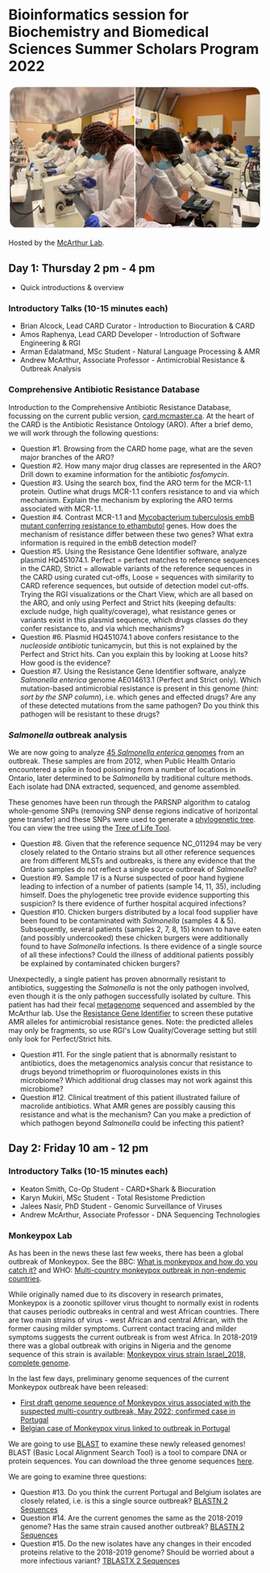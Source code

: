 # Bioinformatics session for Biochemistry and Biomedical Sciences Summer Scholars Program 2022 

![Scholars](/img/scholars.jpg)

Hosted by the [McArthur Lab](http://mcarthurbioinformatics.ca).

## Day 1: Thursday 2 pm - 4 pm

* Quick introductions & overview

### Introductory Talks (10-15 minutes each)

* Brian Alcock, Lead CARD Curator - Introduction to Biocuration & CARD
* Amos Raphenya, Lead CARD Developer - Introduction of Software Engineering & RGI
* Arman Edalatmand, MSc Student - Natural Language Processing & AMR
* Andrew McArthur, Associate Professor - Antimicrobial Resistance & Outbreak Analysis

### Comprehensive Antibiotic Resistance Database

Introduction to the Comprehensive Antibiotic Resistance Database, focussing on the current public version, [card.mcmaster.ca](http://card.mcmaster.ca). At the heart of the CARD is the Antibiotic Resistance Ontology (ARO). After a brief demo, we will work through the following questions:

* Question #1. Browsing from the CARD home page, what are the seven major branches of the ARO?
* Question #2. How many major drug classes are represented in the ARO? Drill down to examine information for the antibiotic *fosfomycin*.
* Question #3. Using the search box, find the ARO term for the MCR-1.1 protein. Outline what drugs MCR-1.1 confers resistance to and via which mechanism. Explain the mechanism by exploring the ARO terms associated with MCR-1.1.
* Question #4. Contrast MCR-1.1 and [Mycobacterium tuberculosis embB mutant conferring resistance to ethambutol](https://card.mcmaster.ca/ontology/39910) genes. How does the mechanism of resistance differ between these two genes? What extra information is required in the embB detection model?
* Question #5. Using the Resistance Gene Identifier software, analyze plasmid HQ451074.1. Perfect = perfect matches to reference sequences in the CARD, Strict = allowable variants of the reference sequences in the CARD using curated cut-offs, Loose = sequences with similarity to CARD reference sequences, but outside of detection model cut-offs. Trying the RGI visualizations or the Chart View, which are all based on the ARO, and only using Perfect and Strict hits (keeping defaults: exclude nudge, high quality/coverage), what resistance genes or variants exist in this plasmid sequence, which drugs classes do they confer resistance to, and via which mechanisms?
* Question #6. Plasmid HQ451074.1 above confers resistance to the *nucleoside antibiotic* tunicamycin, but this is not explained by the Perfect and Strict hits. Can you explain this by looking at Loose hits? How good is the evidence?
* Question #7. Using the Resistance Gene Identifier software, analyze *Salmonella enterica* genome AE014613.1 (Perfect and Strict only). Which mutation-based antimicrobial resistance is present in this genome (*hint: sort by the SNP column*), i.e. which genes and effected drugs? Are any of these detected mutations from the same pathogen? Do you think this pathogen will be resistant to these drugs?

### *Salmonella* outbreak analysis

We are now going to analyze [45 *Salmonella enterica* genomes](/data/Salmonella_genomes) from an outbreak. These samples are from 2012, when Public Health Ontario encountered a spike in food poisoning from a number of locations in Ontario, later determined to be *Salmonella* by traditional culture methods. Each isolate had DNA extracted, sequenced, and genome assembled. 

These genomes have been run through the PARSNP algorithm to catalog whole-genome SNPs (removing SNP dense regions indicative of horizontal gene transfer) and these SNPs were used to generate a [phylogenetic tree](/data/Salmonella_tree/parsnp.tree). You can view the tree using the [Tree of Life Tool](https://itol.embl.de).

* Question #8. Given that the reference sequence NC_011294 may be very closely related to the Ontario strains but all other reference sequences are from different MLSTs and outbreaks, is there any evidence that the Ontario samples do not reflect a single source outbreak of *Salmonella*? 
* Question #9. Sample 17 is a Nurse suspected of poor hand hygiene leading to infection of a number of patients (sample 14, 11, 35), including himself. Does the phylogenetic tree provide evidence supporting this suspicion? Is there evidence of further hospital acquired infections?
* Question #10. Chicken burgers distributed by a local food supplier have been found to be contaminated with *Salmonella* (samples 4 & 5). Subsequently, several patients (samples 2, 7, 8, 15) known to have eaten (and possibly undercooked) these chicken burgers were additionally found to have *Salmonella* infections. Is there evidence of a single source of all these infections? Could the illness of additional patients possibly be explained by contaminated chicken burgers?

Unexpectedly, a single patient has proven abnormally resistant to antibiotics, suggesting the *Salmonella* is not the only pathogen involved, even though it is the only pathogen successfully isolated by culture. This patient has had their fecal [metagenome](/data/Salmonella_metagenome/metagenomics.fasta.gz) sequenced and assembled by the McArthur lab. Use the [Resistance Gene Identifier](https://card.mcmaster.ca/analyze/rgi) to screen these putative AMR alleles for antimicrobial resistance genes. Note: the predicted alleles may only be fragments, so use RGI's Low Quality/Coverage setting but still only look for Perfect/Strict hits.

* Question #11. For the single patient that is abnormally resistant to antibiotics, does the metagenomics analysis concur that resistance to drugs beyond trimethoprim or fluoroquinolones exists in this microbiome? Which additional drug classes may not work against this microbiome?
* Question #12. Clinical treatment of this patient illustrated failure of macrolide antibiotics. What AMR genes are possibly causing this resistance and what is the mechanism? Can you make a prediction of which pathogen beyond *Salmonella* could be infecting this patient?

## Day 2: Friday 10 am - 12 pm

### Introductory Talks  (10-15 minutes each)

* Keaton Smith, Co-Op Student - CARD*Shark & Biocuration
* Karyn Mukiri, MSc Student - Total Resistome Prediction
* Jalees Nasir, PhD Student - Genomic Surveillance of Viruses
* Andrew McArthur, Associate Professor - DNA Sequencing Technologies

### Monkeypox Lab

As has been in the news these last few weeks, there has been a global outbreak of Monkeypox. See the BBC: [What is monkeypox and how do you catch it?](https://www.bbc.com/news/health-45665821) and WHO: [Multi-country monkeypox outbreak in non-endemic countries](https://www.who.int/emergencies/disease-outbreak-news/item/2022-DON385). 

While originally named due to its discovery in research primates, Monkeypox is a zoonotic spillover virus thought to normally exist in rodents that causes periodic outbreaks in central and west African countries. There are two main strains of virus - west African and central African, with the former causing milder symptoms. Current contact tracing and milder symptoms suggests the current outbreak is from west Africa. In 2018-2019 there was a global outbreak with origins in Nigeria and the genome sequence of this strain is available: [Monkeypox virus strain Israel_2018, complete genome](https://www.ncbi.nlm.nih.gov/nuccore/MN648051.1?report=genbank).

In the last few days, preliminary genome sequences of the current Monkeypox outbreak have been released:
* [First draft genome sequence of Monkeypox virus associated with the suspected multi-country outbreak, May 2022; confirmed case in Portugal](https://virological.org/t/first-draft-genome-sequence-of-monkeypox-virus-associated-with-the-suspected-multi-country-outbreak-may-2022-confirmed-case-in-portugal/799)
* [Belgian case of Monkeypox virus linked to outbreak in Portugal](https://virological.org/t/belgian-case-of-monkeypox-virus-linked-to-outbreak-in-portugal/801)

We are going to use [BLAST](https://blast.ncbi.nlm.nih.gov/Blast.cgi) to examine these newly released genomes! BLAST (Basic Local Alignment Search Tool) is a tool to compare DNA or protein sequences. You can download the three genome sequences [here](/data/Monkeypox).

We are going to examine three questions:

* Question #13. Do you think the current Portugal and Belgium isolates are closely related, i.e. is this a single source outbreak? [BLASTN 2 Sequences](https://blast.ncbi.nlm.nih.gov/Blast.cgi?PROGRAM=blastn&PAGE_TYPE=BlastSearch&BLAST_SPEC=blast2seq&LINK_LOC=blasttab&LAST_PAGE=blastp&BLAST_INIT=blast2seq)
* Question #14. Are the current genomes the same as the 2018-2019 genome? Has the same strain caused another outbreak? [BLASTN 2 Sequences](https://blast.ncbi.nlm.nih.gov/Blast.cgi?PROGRAM=blastn&PAGE_TYPE=BlastSearch&BLAST_SPEC=blast2seq&LINK_LOC=blasttab&LAST_PAGE=blastp&BLAST_INIT=blast2seq)
* Question #15. Do the new isolates have any changes in their encoded proteins relative to the 2018-2019 genome? Should be worried about a more infectious variant? [TBLASTX 2 Sequences](https://blast.ncbi.nlm.nih.gov/Blast.cgi?PROGRAM=tblastx&PAGE_TYPE=BlastSearch&BLAST_SPEC=blast2seq&LINK_LOC=blasttab&LAST_PAGE=blastn&BLAST_INIT=blast2seq)





